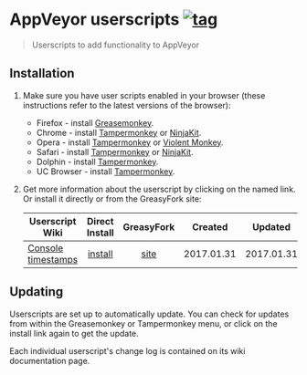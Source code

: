 # AppVeyor userscripts [![tag](https://img.shields.io/github/tag/tony19/appveyor-userscripts.svg)](https://github.com/tony19/appveyor-userscripts/tags)

> Userscripts to add functionality to AppVeyor

## Installation

1. Make sure you have user scripts enabled in your browser (these instructions refer to the latest versions of the browser):

	* Firefox - install [Greasemonkey](https://addons.mozilla.org/en-US/firefox/addon/greasemonkey/).
	* Chrome - install [Tampermonkey](https://tampermonkey.net/?ext=dhdg&browser=chrome) or [NinjaKit](https://chrome.google.com/webstore/detail/gpbepnljaakggeobkclonlkhbdgccfek).
	* Opera - install [Tampermonkey](https://tampermonkey.net/?ext=dhdg&browser=opera) or [Violent Monkey](https://addons.opera.com/en/extensions/details/violent-monkey/).
	* Safari - install [Tampermonkey](https://tampermonkey.net/?ext=dhdg&browser=safari) or [NinjaKit](http://ss-o.net/safari/extension/NinjaKit.safariextz).
	* Dolphin - install [Tampermonkey](https://tampermonkey.net/?ext=dhdg&browser=dolphin).
	* UC Browser - install [Tampermonkey](https://tampermonkey.net/?ext=dhdg&browser=ucweb).

2. Get more information about the userscript by clicking on the named link. Or install it directly or from the GreasyFork site:

	| Userscript Wiki                        | Direct Install     | GreasyFork     | Created    | Updated    |
	|----------------------------------------|:------------------:|:--------------:|:----------:|:----------:|
	| [Console timestamps][cts-wiki]         | [install][cts-raw] | [site][cts-gf] | 2017.01.31 | 2017.01.31 |


[cts-wiki]: https://github.com/tony19/appveyor-userscripts/wiki/GitHub-code-colors
[cts-raw]: https://raw.githubusercontent.com/tony19/appveyor-userscripts/master/appveyor-console-timestamps.user.js
[cts-gf]: https://greasyfork.org/en/scripts/26995-appveyor-console-timestamp

## Updating

Userscripts are set up to automatically update. You can check for updates from within the Greasemonkey or Tampermonkey menu, or click on the install link again to get the update.

Each individual userscript's change log is contained on its wiki documentation page.
